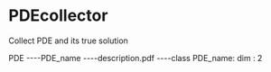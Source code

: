 # PDEcollector
Collect PDE and its true solution

PDE
----PDE_name
    ----description.pdf
    ----class PDE_name:
             dim : 2
             
      
